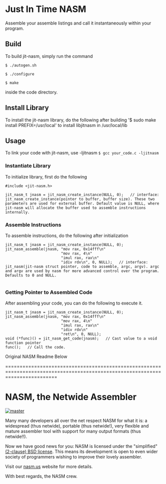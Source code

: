 # Just In Time NASM

Assemble your assemble listings and call it instantaneously within your program.

## Build

To build jit-nasm, simply run the command

`$ ./autogen.sh`

`$ ./configure`

`$ make` 

inside the code directory.

## Install Library

To install the jit-nasm library, do the following after building
'$ sudo make install PREFIX=/usr/local'
to install libjitnasm in /usr/local/lib

## Usage

To link your code with jit-nasm, use -ljitnasm
`$ gcc your_code.c -ljitnasm`

### Instantiate Library
To initialize library, first do the following
```
#include <jit-nasm.h>

jit_nasm_t jnasm = jit_nasm_create_instance(NULL, 0);   // interface: jit_nasm_create_instance(pointer to buffer, buffer size). These two parameters are used for external buffer. Default value is NULL, where jit-nasm will allocate the buffer used to assemble instructions internally.
```

### Assemble Instructions
To assemble instructions, do the following after initialization
```
jit_nasm_t jnasm = jit_nasm_create_instance(NULL, 0);
jit_nasm_assemble(jnasm, "mov rax, 0x14fff\n"
                         "mov rax, 4\n"
                         "imul rax, rax\n"
                         "idiv rdx\n", 0, NULL);   // interface: jit_nasm(jit-nasm struct pointer, code to assemble, argc, argv). argc and argv are used by nasm for more advanced control over the program. Defaults to 0 and NULL.
                         
```

### Getting Pointer to Assembled Code
After assembling your code, you can do the following to execute it.
```
jit_nasm_t jnasm = jit_nasm_create_instance(NULL, 0);
jit_nasm_assemble(jnasm, "mov rax, 0x14fff\n"
                         "mov rax, 4\n"
                         "imul rax, rax\n"
                         "idiv rdx\n"
                         "ret\n", 0, NULL);  
void (*func)() = jit_nasm_get_code(jnasm);   // Cast value to a void function pointer
func();   // Call the code.
```


Original NASM Readme Below

==============================================================================================================================

NASM, the Netwide Assembler
===========================

[![master](https://travis-ci.org/netwide-assembler/nasm.svg?branch=master)](https://travis-ci.org/netwide-assembler/nasm)

Many many developers all over the net respect NASM for what it is:
a widespread (thus netwide), portable (thus netwide!), very flexible
and mature assembler tool with support for many output formats (thus netwide!!).

Now we have good news for you: NASM is licensed under the "simplified"
[(2-clause) BSD license](https://opensource.org/licenses/BSD-2-Clause).
This means its development is open to even wider society of programmers
wishing to improve their lovely assembler.

Visit our [nasm.us](https://www.nasm.us/) website for more details.

With best regards, the NASM crew.
